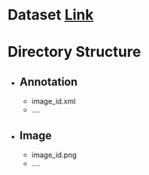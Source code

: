 # Dataset [Link]()
# Directory Structure
- ## Annotation
  - image_id.xml
  - ....
- ## Image
  - image_id.png
  - ....
